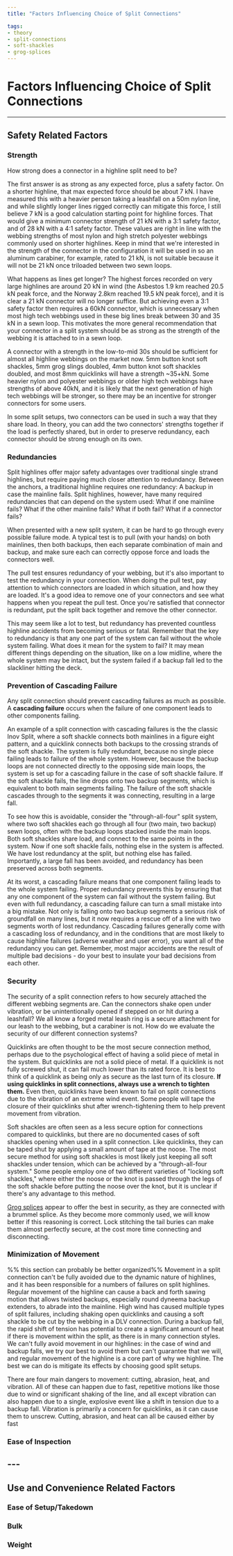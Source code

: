 ```yaml
---
title: "Factors Influencing Choice of Split Connections"

tags:
- theory
- split-connections
- soft-shackles
- grog-splices
---
```


# Factors Influencing Choice of Split Connections

---

## Safety Related Factors


### Strength

How strong does a connector in a highline split need to be? 

The first answer is as strong as any expected force, plus a safety factor. On a shorter highline, that max expected force should be about 7 kN. I have measured this with a heavier person taking a leashfall on a 50m nylon line, and while slightly longer lines rigged correctly can mitigate this force, I still believe 7 kN is a good calculation starting point for highline forces. That would give a minimum connector strength of 21 kN with a 3:1 safety factor, and of 28 kN with a 4:1 safety factor. These values are right in line with the webbing strengths of most nylon and high stretch polyester webbings commonly used on shorter highlines. Keep in mind that we're interested in the strength of the connector in the configuration it will be used in so an aluminum carabiner, for example, rated to 21 kN, is not suitable because it will not be 21 kN once triloaded between two sewn loops. 

What happens as lines get longer? The highest forces recorded on very large highlines are around 20 kN in wind (the Asbestos 1.9 km reached 20.5 kN peak force, and the Norway 2.8km reached 19.5 kN peak force), and it is clear a 21 kN connector will no longer suffice. But achieving even a 3:1 safety factor then requires a 60kN connector, which is unnecessary when most high tech webbings used in these big lines break between 30 and 35 kN in a sewn loop. This motivates the more general recommendation that your connector in a split system should be as strong as the strength of the webbing it is attached to in a sewn loop. 

A connector with a strength in the low-to-mid 30s should be sufficient for almost all highline webbings on the market now. 5mm button knot soft shackles, 5mm grog slings doubled, 4mm button knot soft shackles doubled, and most 8mm quicklinks will have a strength ~35+kN. Some heavier nylon and polyester webbings or older high tech webbings have strengths of above 40kN, and it is likely that the next generation of high tech webbings will be stronger, so there may be an incentive for stronger connectors for some users.

In some split setups, two connectors can be used in such a way that they share load. In theory, you can add the two connectors' strengths together if the load is perfectly shared, but in order to preserve redundancy, each connector should be strong enough on its own. 

  

### Redundancies

Split highlines offer major safety advantages over traditional single strand highlines, but require paying much closer attention to redundancy. Between the anchors, a traditional highline requires one redundancy: A backup in case the mainline fails. Split highlines, however, have many required redundancies that can depend on the system used: What if one mainline fails? What if the other mainline fails? What if both fail? What if a connector fails? 

When presented with a new split system, it can be hard to go through every possible failure mode. A typical test is to pull (with your hands) on both mainlines, then both backups, then each separate combination of main and backup, and make sure each can correctly oppose force and loads the connectors well. 

The pull test ensures redundancy of your webbing, but it's also important to test the redundancy in your connection. When doing the pull test, pay attention to which connectors are loaded in which situation, and how they are loaded. It's a good idea to remove one of your connectors and see what happens when you repeat the pull test. Once you're satisfied that connector is redundant, put the split back together and remove the other connector. 

This may seem like a lot to test, but redundancy has prevented countless highline accidents from becoming serious or fatal. Remember that the key to redundancy is that any one part of the system can fail without the whole system failing. What does it mean for the system to fail? It may mean different things depending on the situation, like on a low midline, where the whole system may be intact, but the system failed if a backup fall led to the slackliner hitting the deck. 

  

### Prevention of Cascading Failure

Any split connection should prevent cascading failures as much as possible. A **cascading failure** occurs when the failure of one component leads to other components failing. 

An example of a split connection with cascading failures is the the classic Inov Split, where a soft shackle connects both mainlines in a figure eight pattern, and a quicklink connects both backups to the crossing strands of the soft shackle. The system is fully redundant, because no single piece failing leads to failure of the whole system. However, because the backup loops are not connected directly to the opposing side main loops, the system is set up for a cascading failure in the case of soft shackle failure. If the soft shackle fails, the line drops onto two backup segments, which is equivalent to both main segments failing. The failure of the soft shackle cascades through to the segments it was connecting, resulting in a large fall.

To see how this is avoidable, consider the "through-all-four" split system, where two soft shackles each go through all four (two main, two backup) sewn loops, often with the backup loops stacked inside the main loops. Both soft shackles share load, and connect to the same points in the system. Now if one soft shackle fails, nothing else in the system is affected. We have lost redundancy at the split, but nothing else has failed. Importantly, a large fall has been avoided, and redundancy has been preserved across both segments. 

At its worst, a cascading failure means that one component failing leads to the whole system failing. Proper redundancy prevents this by ensuring that any one component of the system can fail without the system failing. But even with full redundancy, a cascading failure can turn a small mistake into a big mistake. Not only is falling onto two backup segments a serious risk of groundfall on many lines, but it now requires a rescue off of a line with two segments worth of lost redundancy. Cascading failures generally come with a cascading loss of redundancy, and in the conditions that are most likely to cause highline failures (adverse weather and user error), you want all of the redundancy you can get. Remember, most major accidents are the result of multiple bad decisions - do your best to insulate your bad decisions from each other.


### Security

The security of a split connection refers to how securely attached the different webbing segments are. Can the connectors shake open under vibration, or be unintentionally opened if stepped on or hit during a leashfall? We all know a forged metal leash ring is a secure attachment for our leash to the webbing, but a carabiner is not. How do we evaluate the security of our different connection systems?

Quicklinks are often thought to be the most secure connection method, perhaps due to the psychological effect of having a solid piece of metal in the system. But quicklinks are not a solid piece of metal. If a quicklink is not fully screwed shut, it can fail much lower than its rated force. It is best to think of a quicklink as being only as secure as the last turn of its closure. **If using quicklinks in split connections, always use a wrench to tighten them.** Even then, quicklinks have been known to fail on split connections due to the vibration of an extreme wind event. Some people will tape the closure of their quicklinks shut after wrench-tightening them to help prevent movement from vibration.

Soft shackles are often seen as a less secure option for connections compared to quicklinks, but there are no documented cases of soft shackles opening when used in a split connection. Like quicklinks, they can be taped shut by applying a small amount of tape at the noose. The most secure method for using soft shackles is most likely just keeping all soft shackles under tension, which can be achieved by a "through-all-four system." Some people employ one of two different varieties of "locking soft shackles," where either the noose or the knot is passed through the legs of the soft shackle before putting the noose over the knot, but it is unclear if there's any advantage to this method. 

[Grog splices](notes/GrogSplices.md) appear to offer the best in security, as they are connected with a brummel splice. As they become more commonly used, we will know better if this reasoning is correct. Lock stitching the tail buries can make them almost perfectly secure, at the cost more time connecting and disconnecting. 
  
### Minimization of Movement
%% this section can probably be better organized%%
Movement in a split connection can't be fully avoided due to the dynamic nature of highlines, and it has been responsible for a numbers of failures on split highlines. Regular movement of the highline can cause a back and forth sawing motion that allows twisted backups, especially round dyneema backup extenders, to abrade into the mainline. High wind has caused multiple types of split failures, including shaking open quicklinks and causing a soft shackle to be cut by the webbing in a DLV connection. During a backup fall, the rapid shift of tension has potential to create a significant amount of heat if there is movement within the split, as there is in many connection styles. We can't fully avoid movement in our highlines: in the case of wind and backup falls, we try our best to avoid them but can't guarantee that we will, and regular movement of the highline is a core part of why we highline. The best we can do is mitigate its effects by choosing good split setups.

There are four main dangers to movement: cutting, abrasion, heat, and vibration. All of these can happen due to fast, repetitive motions like those due to wind or significant shaking of the line, and all except vibration can also happen due to a single, explosive event like a shift in tension due to a backup fall. Vibration is primarily a concern for quicklinks, as it can cause them to unscrew. Cutting, abrasion, and heat can all be caused either by fast 

  

### Ease of Inspection

  

## ---

  

## Use and Convenience Related Factors



### Ease of Setup/Takedown

  

### Bulk



### Weight

